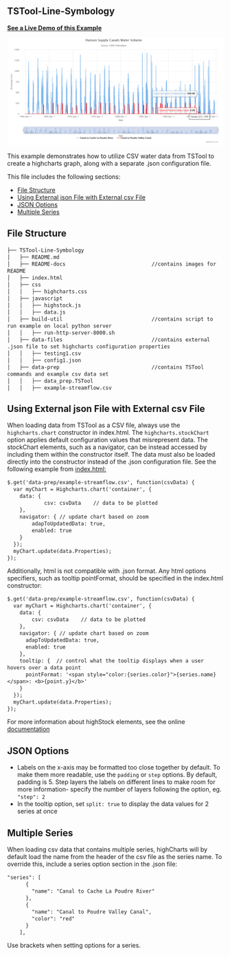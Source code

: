## TSTool-Line-Symbology
<a href="http://github.openwaterfoundation.org/owf-lib-viz-highcharts-js/Timeseries/TSTool-Line-Symbology/"><b>See a Live Demo of this Example</b></a>

![](README-docs/TS-Tool-line-symbology.png)

This example demonstrates how to utilize CSV water data from TSTool to create a highcharts graph, along with a separate .json configuration file.

This file includes the following sections:

* [File Structure](#file-structure)
* [Using External json File with External csv File](#using-external-json-filefwith-external-csv-file)
* [JSON Options](#json-options)
* [Multiple Series](#multiple-series)

## File Structure

```
├── TSTool-Line-Symbology
│   ├── README.md
│   ├── README-docs                            //contains images for README
│   ├── index.html
│   ├── css
│   │   ├── highcharts.css
│   ├── javascript
│   │   ├── highstock.js
│   │   ├── data.js
│   ├── build-util                             //contains script to run example on local python server
│   │   ├── run-http-server-8000.sh
│   ├── data-files                             //contains external .json file to set highcharts configuration properties
│   │   ├── testing1.csv
│   │   ├── config1.json
│   ├── data-prep                              //contains TSTool commands and example csv data set
│   │   ├── data_prep.TSTool
│   │   ├── example-streamflow.csv
```

## Using External json File with External csv File

When loading data from TSTool as a CSV file, always use the `highcharts.chart` constructor in index.html.  The `highcharts.stockChart` option applies default configuration values that misrepresent data.  The stockChart elements, such as a navigator, can be instead accessed by including them within the constructor itself.  The data must also be loaded directly into the constructor instead of the .json configuration file.  See the following example from [index.html:](https://github.com/OpenWaterFoundation/owf-lib-viz-highcharts-js/blob/master/Timeseries/TS-Tool-line-symbology/index.html)

```
$.get('data-prep/example-streamflow.csv', function(csvData) {
  var myChart = Highcharts.chart('container', {
  	data: {
  			csv: csvData    // data to be plotted
  	},
  	navigator: { // update chart based on zoom
   	 	adapToUpdatedData: true,
   	 	enabled: true
  	}
  });
  myChart.update(data.Properties);
});
```

Additionally, html is not compatible with .json format.  Any html options specifiers, such as tooltip pointFormat, should be specified in the index.html constructor:

```
$.get('data-prep/example-streamflow.csv', function(csvData) {
  var myChart = Highcharts.chart('container', {
    data: {
        csv: csvData    // data to be plotted
    },
    navigator: { // update chart based on zoom
      adapToUpdatedData: true,
      enabled: true
    },
    tooltip: {  // control what the tooltip displays when a user hovers over a data point
      pointFormat: '<span style="color:{series.color}">{series.name}</span>: <b>{point.y}</b>'
    }
  });
  myChart.update(data.Properties);
});
```

For more information about highStock elements, see the online [documentation](https://www.highcharts.com/docs/chart-concepts/understanding-highstock)

## JSON Options

* Labels on the x-axis may be formatted too close together by default.  To make them more readable, use the `padding` or `step` options.  By default, padding is 5.  Step layers the labels on different lines to make room for more information- specify the number of layers following the option, eg. `"step": 2`
* In the tooltip option, set `split: true` to display the data values for 2 series at once

## Multiple Series

When loading csv data that contains multiple series, highCharts will by default load the name from the header of the csv file as the series name.  To override this, include a series option section in the .json file:

```
"series": [
      {
        "name": "Canal to Cache La Poudre River"
      },
      {
        "name": "Canal to Poudre Valley Canal",
        "color": "red"
      }
    ],
```

Use brackets when setting options for a series.
